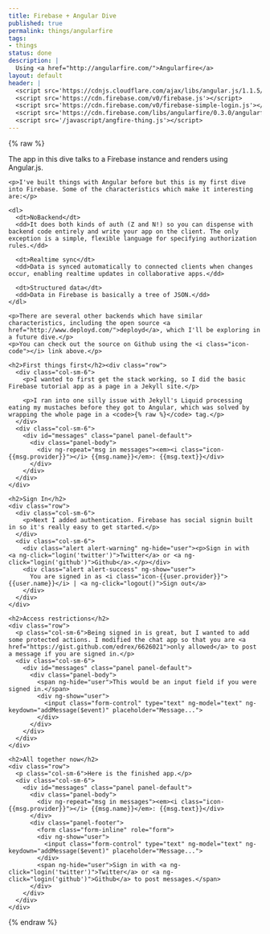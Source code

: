 ```yaml
---
title: Firebase + Angular Dive
published: true
permalink: things/angularfire
tags:
- things
status: done
description: |
  Using <a href="http://angularfire.com/">Angularfire</a>
layout: default
header: |
  <script src='https://cdnjs.cloudflare.com/ajax/libs/angular.js/1.1.5/angular.js'></script>
  <script src='https://cdn.firebase.com/v0/firebase.js'></script>
  <script src='https://cdn.firebase.com/v0/firebase-simple-login.js'></script>
  <script src='https://cdn.firebase.com/libs/angularfire/0.3.0/angularfire.js'></script>
  <script src='/javascript/angfire-thing.js'></script>
---
```

<div ng-app="myapp">
{% raw %}
  <div ng-controller="MyController">
    <p>The app in this dive talks to a Firebase instance and renders using Angular.js.</p>

    <p>I've built things with Angular before but this is my first dive into Firebase. Some of the characteristics which make it interesting are:</p>
      
    <dl>
      <dt>NoBackend</dt>
      <dd>It does both kinds of auth (Z and N!) so you can dispense with backend code entirely and write your app on the client. The only exception is a simple, flexible language for specifying authorization rules.</dd>
    
      <dt>Realtime sync</dt>
      <dd>Data is synced automatically to connected clients when changes occur, enabling realtime updates in collaborative apps.</dd>
    
      <dt>Structured data</dt>
      <dd>Data in Firebase is basically a tree of JSON.</dd>
    </dl>      
    
    <p>There are several other backends which have similar characteristics, including the open source <a href="http://www.deployd.com/">deployd</a>, which I'll be exploring in a future dive.</p>
    <p>You can check out the source on Github using the <i class="icon-code"></i> link above.</p>
  
    <h2>First things first</h2><div class="row">
      <div class="col-sm-6">
        <p>I wanted to first get the stack working, so I did the basic Firebase tutorial app as a page in a Jekyll site.</p>
        
        <p>I ran into one silly issue with Jekyll's Liquid processing eating my mustaches before they got to Angular, which was solved by wrapping the whole page in a <code>{% raw %}</code> tag.</p>
      </div>
      <div class="col-sm-6">
        <div id="messages" class="panel panel-default">
          <div class="panel-body">
            <div ng-repeat="msg in messages"><em><i class="icon-{{msg.provider}}"></i> {{msg.name}}</em>: {{msg.text}}</div>
          </div>
        </div>
      </div>
    </div>

    <h2>Sign In</h2>
    <div class="row">
      <div class="col-sm-6">
        <p>Next I added authentication. Firebase has social signin built in so it's really easy to get started.</p>
      </div>
      <div class="col-sm-6">
        <div class="alert alert-warning" ng-hide="user"><p>Sign in with  <a ng-click="login('twitter')">Twitter</a> or <a ng-click="login('github')">Github</a>.</p></div>
        <div class="alert alert-success" ng-show="user">
          You are signed in as <i class="icon-{{user.provider}}"> {{user.name}}</i> | <a ng-click="logout()">Sign out</a>
        </div>
      </div>
    </div>

    <h2>Access restrictions</h2>
    <div class="row">
      <p class="col-sm-6">Being signed in is great, but I wanted to add some protected actions. I modified the chat app so that you are <a href="https://gist.github.com/edrex/6626021">only allowed</a> to post a message if you are signed in.</p>
      <div class="col-sm-6">
        <div id="messages" class="panel panel-default">
          <div class="panel-body">
            <span ng-hide="user">This would be an input field if you were signed in.</span>
            <div ng-show="user">
              <input class="form-control" type="text" ng-model="text" ng-keydown="addMessage($event)" placeholder="Message...">
            </div>
          </div>
        </div>
      </div>
    </div>

    <h2>All together now</h2>
    <div class="row">
      <p class="col-sm-6">Here is the finished app.</p>
      <div class="col-sm-6">
        <div id="messages" class="panel panel-default">
          <div class="panel-body">
            <div ng-repeat="msg in messages"><em><i class="icon-{{msg.provider}}"></i> {{msg.name}}</em>: {{msg.text}}</div>
          </div>
          <div class="panel-footer">
            <form class="form-inline" role="form">
            <div ng-show="user">
              <input class="form-control" type="text" ng-model="text" ng-keydown="addMessage($event)" placeholder="Message...">
            </div>
            <span ng-hide="user">Sign in with <a ng-click="login('twitter')">Twitter</a> or <a ng-click="login('github')">Github</a> to post messages.</span>
          </div>
        </div>
      </div>
    </div>
  </div>
{% endraw %}
</div>
